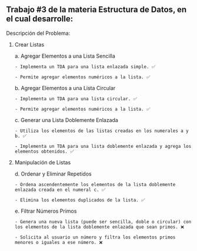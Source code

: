 ## Trabajo #3 de la materia Estructura de Datos, en el cual desarrolle:

Descripción del Problema:

1.  Crear Listas

    a. Agregar Elementos a una Lista Sencilla

        - Implementa un TDA para una lista enlazada simple. ✅

        - Permite agregar elementos numéricos a la lista. ✅

    b. Agregar Elementos a una Lista Circular

        - Implementa un TDA para una lista circular. ✅

        - Permite agregar elementos numéricos a la lista. ✅

    c. Generar una Lista Doblemente Enlazada

        - Utiliza los elementos de las listas creadas en los numerales a y b. ✅

        - Implementa un TDA para una lista doblemente enlazada y agrega los elementos obtenidos. ✅

2.  Manipulación de Listas

    d. Ordenar y Eliminar Repetidos

        - Ordena ascendentemente los elementos de la lista doblemente enlazada creada en el numeral c. ✅

        - Elimina los elementos duplicados de la lista. ✅

    e. Filtrar Números Primos

        - Genera una nueva lista (puede ser sencilla, doble o circular) con los elementos de la lista doblemente enlazada que sean primos. ❌

        - Solicita al usuario un número y filtra los elementos primos menores o iguales a ese número. ❌

